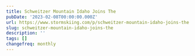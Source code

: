 ```yaml
---
title: Schweitzer Mountain Idaho Joins The
pubDate: '2023-02-08T00:00:00.000Z'
url: https://www.stormskiing.com/p/schweitzer-mountain-idaho-joins-the
slug: schweitzer-mountain-idaho-joins-the
description: ''
tags: []
changefreq: monthly
---
```


<!-- Add post content below -->
